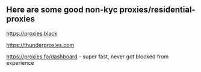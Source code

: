 ## Here are some good non-kyc proxies/residential-proxies

https://proxies.black

https://thunderproxies.com

https://proxies.fo/dashboard - super fast, never got blocked from experience
